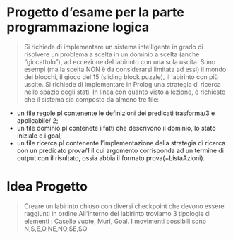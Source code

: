 # Progetto d’esame per la parte programmazione logica

>Si richiede di implementare un sistema intelligente in grado di risolvere un
>problema a scelta in un dominio a scelta (anche “giocattolo”), ad eccezione del
>labirinto con una sola uscita. Sono esempi (ma la scelta NON è da considerarsi
>limitata ad essi) il mondo dei blocchi, il gioco del 15 (sliding block puzzle), il
>labirinto con più uscite.
>Si richiede di implementare in Prolog una strategia di ricerca nello spazio degli
>stati. In linea con quanto visto a lezione, è richiesto che il sistema sia composto da
>almeno tre file:

- un file regole.pl contenente le definizioni dei predicati trasforma/3 e applicabile/
2;
- un file dominio.pl contenete i fatti che descrivono il dominio, lo stato iniziale e i
goal;
- un file ricerca.pl contenente l’implementazione della strategia di ricerca con un
predicato prova/1 il cui argomento corrisponda ad un termine di output con il
risultato, ossia abbia il formato prova(+ListaAzioni). 

# Idea Progetto

 >Creare un labirinto chiuso con diversi checkpoint che devono essere raggiunti in ordine
 >All'interno del labirinto troviamo 3 tipologie di elementi : Caselle vuote, Muri, Goal.
 >I movimenti possibili sono N,S,E,O,NE,NO,SE,SO